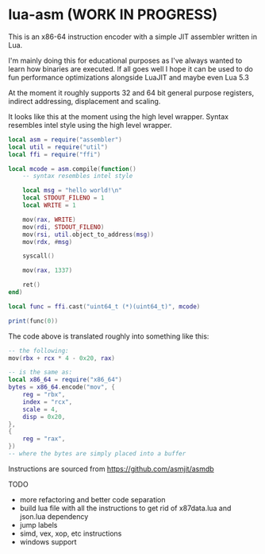 # lua-asm (WORK IN PROGRESS)

This is an x86-64 instruction encoder with a simple JIT assembler written in Lua.

I'm mainly doing this for educational purposes as I've always wanted to learn how binaries are executed. If all goes well I hope it can be used to do fun performance optimizations alongside LuaJIT and maybe even Lua 5.3

At the moment it roughly supports 32 and 64 bit general purpose registers, indirect addressing, displacement and scaling.

It looks like this at the moment using the high level wrapper. Syntax resembles intel style using the high level wrapper.

```lua
local asm = require("assembler")
local util = require("util")
local ffi = require("ffi")

local mcode = asm.compile(function()
    -- syntax resembles intel style

    local msg = "hello world!\n"
    local STDOUT_FILENO = 1
    local WRITE = 1

    mov(rax, WRITE)
    mov(rdi, STDOUT_FILENO)
    mov(rsi, util.object_to_address(msg))
    mov(rdx, #msg)

    syscall()

    mov(rax, 1337)

    ret()
end)

local func = ffi.cast("uint64_t (*)(uint64_t)", mcode)

print(func(0))
```

The code above is translated roughly into something like this:

```lua
-- the following:
mov(rbx + rcx * 4 - 0x20, rax)

-- is the same as:
local x86_64 = require("x86_64")
bytes = x86_64.encode("mov", {
    reg = "rbx",
    index = "rcx",
    scale = 4,
    disp = 0x20,
},
{
    reg = "rax",
})
-- where the bytes are simply placed into a buffer
```

Instructions are sourced from https://github.com/asmjit/asmdb

TODO
* more refactoring and better code separation
* build lua file with all the instructions to get rid of x87data.lua and json.lua dependency
* jump labels
* simd, vex, xop, etc instructions
* windows support
